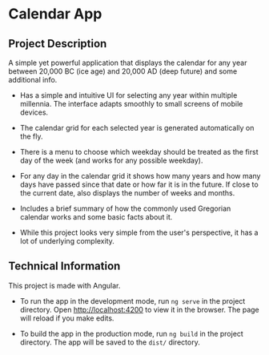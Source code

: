 # Calendar App

## Project Description

A simple yet powerful application that displays the calendar for any year between 20,000 BC (ice age) and 20,000 AD (deep future) and some additional info.

* Has a simple and intuitive UI for selecting any year within multiple millennia. The interface adapts smoothly to small screens of mobile devices.

* The calendar grid for each selected year is generated automatically on the fly.
    
* There is a menu to choose which weekday should be treated as the first day of the week (and works for any possible weekday).
    
* For any day in the calendar grid it shows how many years and how many days have passed since that date or how far it is in the future. If close to the current date, also displays the number of weeks and months.
    
* Includes a brief summary of how the commonly used Gregorian calendar works and some basic facts about it.
    
* While this project looks very simple from the user's perspective, it has a lot of underlying complexity.

## Technical Information

This project is made with Angular.

* To run the app in the development mode, run `ng serve` in the project directory. Open [http://localhost:4200](http://localhost:4200) to view it in the browser. The page will reload if you make edits.

* To build the app in the production mode, run `ng build` in the project directory. The app will be saved to the `dist/` directory.